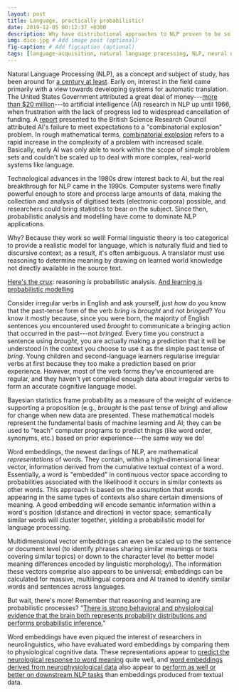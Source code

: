 ```yaml
---
layout: post
title: Language, practically probabilistic!
date: 2019-12-05 00:12:37 +0300
description: Why have distributional approaches to NLP proven to be so successful? Word embeddings appear to have revealed the fundamentally probabilistic nature of meaning and how language is modelled physiologically by the human mind.
img: dice.jpg # Add image post (optional)
fig-caption: # Add figcaption (optional)
tags: [language-acquisition, natural language processing, NLP, neural networks, statistics, neurolinguistics]
---
```

Natural Language Processing (NLP), as a concept and subject of study, has been around for <a href="https://www.dataversity.net/a-brief-history-of-natural-language-processing-nlp/">a century at least</a>. Early on, interest in the field came primarily with a view towards developing systems for automatic translation. The United States Government attributed a great deal of money---<a href="https://en.wikipedia.org/wiki/History_of_artificial_intelligence%23The_end_of_funding">more than $20 million</a>---to artificial intelligence (AI) research in NLP up until 1966, when frustration with the lack of progress led to widespread cancellation of funding. A <a href="http://www-formal.stanford.edu/jmc/reviews/lighthill/lighthill.html">report</a> presented to the British Science Research Council attributed AI's failure to meet expectations to a "combinatorial explosion" problem. In rough mathematical terms, <a href="https://en.wikipedia.org/wiki/Combinatorial_explosion">combinatorial explosion</a> refers to a rapid increase in the complexity of a problem with increased scale. Basically, early AI was only able to work within the scope of simple problem sets and couldn't be scaled up to deal with more complex, real-world systems like language.

Technological advances in the 1980s drew interest back to AI, but the real breakthrough for NLP came in the 1990s. Computer systems were finally powerful enough to store and process large amounts of data, making the collection and analysis of digitised texts (electronic corpora) possible, and researchers could bring statistics to bear on the subject. Since then, probabilistic analysis and modelling have come to dominate NLP applications.

Why? Because they work so well! Formal linguistic theory is too categorical to provide a realistic model for language, which is naturally fluid and tied to discursive context; as a result, it's often ambiguous. A translator must use reasoning to determine meaning by drawing on learned world knowledge not directly available in the source text.

<a href="https://web.stanford.edu/~danlass/NASSLLI-coursenotes-combined.pdf">Here's the crux</a>: reasoning *is* probabilistic analysis. <a href="https://www.ncbi.nlm.nih.gov/pmc/articles/PMC3422420/">And learning is probabilistic modelling</a>

Consider irregular verbs in English and ask yourself, just *how* do you know that the past-tense form of the verb *bring* is *brought* and not *bringed*? You know it mostly because, since you were born, the majority of English sentences you encountered used *brought* to communicate a bringing action that occurred in the past---not *bringed*. Every time you construct a sentence using *brought*, you are actually making a prediction that it will be understood in the context you choose to use it as the simple past tense of *bring*. Young children and second-language learners regularise irregular verbs at first because they too make a prediction based on prior experience. However, most of the verb forms they've encountered are regular, and they haven't yet compiled enough data about irregular verbs to form an accurate cognitive language model.

Bayesian statistics frame probability as a measure of the weight of evidence supporting a proposition (e.g., *brought* is the past tense of *bring*) and allow for change when new data are presented. These mathematical models represent the fundamental basis of machine learning and AI; they can be used to "teach" computer programs to predict things (like word order, synonyms, etc.) based on prior experience---the same way we do!

Word embeddings, the newest darlings of NLP, are mathematical *representations* of words. They contain, within a high-dimensional linear vector, information derived from the cumulative textual context of a word. Essentially, a word is "embedded" in continuous vector space according to probabilities associated with the likelihood it occurs in similar contexts as other words. This approach is based on the assumption that words appearing in the same types of contexts also share certain dimensions of meaning. A good embedding will encode semantic information within a word's position (distance and direction) in vector space; semantically similar words will cluster together, yielding a probabilistic model for language processing.

Multidimensional vector embeddings can even be scaled up to the sentence or document level (to identify phrases sharing similar meanings or texts covering similar topics) or down to the character level (to better model meaning differences encoded by linguistic morphology). The information these vectors comprise also appears to be universal; embeddings can be calculated for massive, multilingual corpora and AI trained to identify similar words and sentences across languages.

But wait, there's more! Remember that reasoning and learning are probabilistic processes? "<a href="https://www.ncbi.nlm.nih.gov/pmc/articles/PMC4487650/">There is strong behavioral and physiological evidence that the brain both represents probability distributions and performs probabilistic inference.</a>"

Word embeddings have even piqued the interest of researchers in neurolinguistics, who have evaluated word embeddings by comparing them to physiological cognitive data. These representations appear to <a href="https://www.aclweb.org/anthology/K19-1050.pdf">predict the neurological response to word meaning</a> quite well, and <a href="https://ccneuro.org/2019/proceedings/0000863.pdf">word embeddings derived from neurophysiological data</a> also appear to <a href="https://link.springer.com/article/10.1007/s12559-019-09643-1">perform as well or better on downstream NLP tasks</a> than embeddings produced from textual data.